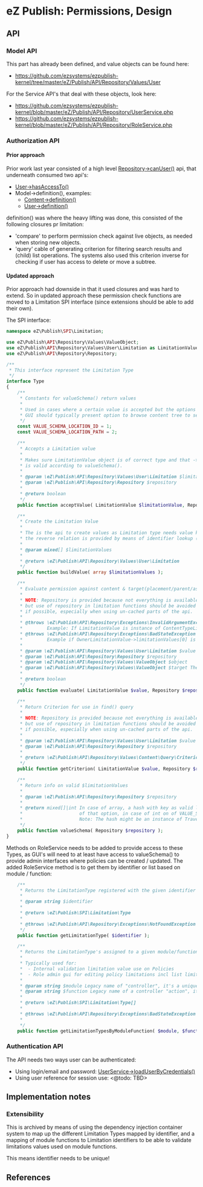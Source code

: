 eZ Publish: Permissions, Design
===============================

API
---


### Model API

This part has already been defined, and value objects can be found here:
* https://github.com/ezsystems/ezpublish-kernel/tree/master/eZ/Publish/API/Repository/Values/User

For the Service API's that deal with these objects, look here:
* https://github.com/ezsystems/ezpublish-kernel/blob/master/eZ/Publish/API/Repository/UserService.php
* https://github.com/ezsystems/ezpublish-kernel/blob/master/eZ/Publish/API/Repository/RoleService.php


### Authorization API

#### Prior approach

Prior work last year consisted of a high level [Repository->canUser()][canUser] api, that
underneath consumed two api's:
* [User->hasAccessTo()][hasAccessTo]
* Model->definition(), examples:
    * [Content->definition()][contentDefinition]
    * [User->definition()][userDefinition]

definition() was where the heavy lifting was done, this consisted of the following
closures pr limitation:
* 'compare' to perform permission check against live objects, as needed
  when storing new objects.
* 'query' cable of generating criterion for filtering search results and (child)
  list operations. The systems also used this criterion inverse for checking if
  user has access to delete or move a subtree.


#### Updated approach

Prior approach had downside in that it used closures and was hard to extend.
So in updated approach these permission check functions are moved to a
Limitation SPI interface (since extensions should be able to add their own).

The SPI interface:

```php
namespace eZ\Publish\SPI\Limitation;

use eZ\Publish\API\Repository\Values\ValueObject;
use eZ\Publish\API\Repository\Values\User\Limitation as LimitationValue;
use eZ\Publish\API\Repository\Repository;

/**
 * This interface represent the Limitation Type
 */
interface Type
{
    /**
     * Constants for valueSchema() return values
     *
     * Used in cases where a certain value is accepted but the options are to many to return as a hash of options.
     * GUI should typically present option to browse content tree to select limitation value(s).
     */
    const VALUE_SCHEMA_LOCATION_ID = 1;
    const VALUE_SCHEMA_LOCATION_PATH = 2;

    /**
     * Accepts a Limitation value
     *
     * Makes sure LimitationValue object is of correct type and that ->limitationValues
     * is valid according to valueSchema().
     *
     * @param \eZ\Publish\API\Repository\Values\User\Limitation $limitationValue
     * @param \eZ\Publish\API\Repository\Repository $repository
     *
     * @return boolean
     */
    public function acceptValue( LimitationValue $limitationValue, Repository $repository );

    /**
     * Create the Limitation Value
     *
     * The is the api to create values as Limitation type needs value knowledge anyway in acceptValue,
     * the reverse relation is provided by means of identifier lookup (Value has identifier, and so does RoleService).
     *
     * @param mixed[] $limitationValues
     *
     * @return \eZ\Publish\API\Repository\Values\User\Limitation
     */
    public function buildValue( array $limitationValues );

    /**
     * Evaluate permission against content & target(placement/parent/assignment)
     *
     * NOTE: Repository is provided because not everything is available via the value object(s),
     * but use of repository in limitation functions should be avoided for performance reasons
     * if possible, especially when using un-cached parts of the api.
     *
     * @throws \eZ\Publish\API\Repository\Exceptions\InvalidArgumentException If any of the arguments are invalid
     *         Example: If LimitationValue is instance of ContentTypeLimitationValue, and Type is SectionLimitationType.
     * @throws \eZ\Publish\API\Repository\Exceptions\BadStateException If value of the LimitationValue is unsupported
     *         Example if OwnerLimitationValue->limitationValues[0] is not one of: [ 1,  2 ]
     *
     * @param \eZ\Publish\API\Repository\Values\User\Limitation $value
     * @param \eZ\Publish\API\Repository\Repository $repository
     * @param \eZ\Publish\API\Repository\Values\ValueObject $object
     * @param \eZ\Publish\API\Repository\Values\ValueObject $target The location, parent or "assignment" value object
     *
     * @return boolean
     */
    public function evaluate( LimitationValue $value, Repository $repository, ValueObject $object, ValueObject $target = null );

    /**
     * Return Criterion for use in find() query
     *
     * NOTE: Repository is provided because not everything is available via the limitation value,
     * but use of repository in limitation functions should be avoided for performance reasons
     * if possible, especially when using un-cached parts of the api.
     *
     * @param \eZ\Publish\API\Repository\Values\User\Limitation $value
     * @param \eZ\Publish\API\Repository\Repository $repository
     *
     * @return \eZ\Publish\API\Repository\Values\Content\Query\CriterionInterface
     */
    public function getCriterion( LimitationValue $value, Repository $repository );

    /**
     * Return info on valid $limitationValues
     *
     * @param \eZ\Publish\API\Repository\Repository $repository
     *
     * @return mixed[]|int In case of array, a hash with key as valid limitations value and value as human readable name
     *                     of that option, in case of int on of VALUE_SCHEMA_* constants.
     *                     Note: The hash might be an instance of Traversable, and not a native php array.
     */
    public function valueSchema( Repository $repository );
}
```


Methods on RoleService needs to be added to provide access to these Types, as GUI's will need to at least have access
to valueSchema() to provide admin interfaces where policies can be created / updated.
The added RoleService method is to get them by identifier or list based on module / function:

```php
    /**
     * Returns the LimitationType registered with the given identifier
     *
     * @param string $identifier
     *
     * @return \eZ\Publish\SPI\Limitation\Type
     *
     * @throws \eZ\Publish\API\Repository\Exceptions\NotFoundException if there is no LimitationType with $identifier
     */
    public function getLimitationType( $identifier );

    /**
     * Returns the LimitationType's assigned to a given module/function
     *
     * Typically used for:
     *  - Internal validation limitation value use on Policies
     *  - Role admin gui for editing policy limitations incl list limitation options via valueSchema()
     *
     * @param string $module Legacy name of "controller", it's a unique identifier like "content"
     * @param string $function Legacy name of a controller "action", it's a unique within the controller like "read"
     *
     * @return \eZ\Publish\SPI\Limitation\Type[]
     *
     * @throws \eZ\Publish\API\Repository\Exceptions\BadStateException If module/function to limitation type mapping
     *                                                                 refers to a non existing identifier.
     */
    public function getLimitationTypesByModuleFunction( $module, $function );
```



### Authentication API

The API needs two ways user can be authenticated:
* Using login/email and password: [UserService->loadUserByCredentials()][login]
* Using user reference for session use: <@todo: TBD>



Implementation notes
--------------------

### Extensibility

This is archived by means of using the dependency injection container system to map
up the different Limitation Types mapped by identifier, and a mapping of module functions
to Limitation identifiers to be able to validate limitations values used on module functions.

This means identifier needs to be unique!



References
----------

[canUser]:           https://github.com/ezsystems/ezpublish-kernel/blob/9e14c6b3133a2585c103376555849c5fcd8591d2/ezp/Base/Repository.php#L122
[contentDefinition]: https://github.com/ezsystems/ezpublish-kernel/blob/9e14c6b3133a2585c103376555849c5fcd8591d2/ezp/Content/Concrete.php#L235
[userDefinition]:    https://github.com/ezsystems/ezpublish-kernel/blob/9e14c6b3133a2585c103376555849c5fcd8591d2/ezp/User/Concrete.php#L96
[hasAccessTo]:       https://github.com/ezsystems/ezpublish-kernel/blob/9e14c6b3133a2585c103376555849c5fcd8591d2/ezp/User/Concrete.php#L162
[login]:             https://github.com/ezsystems/ezpublish-kernel/blob/master/eZ/Publish/API/Repository/UserService.php#L142
